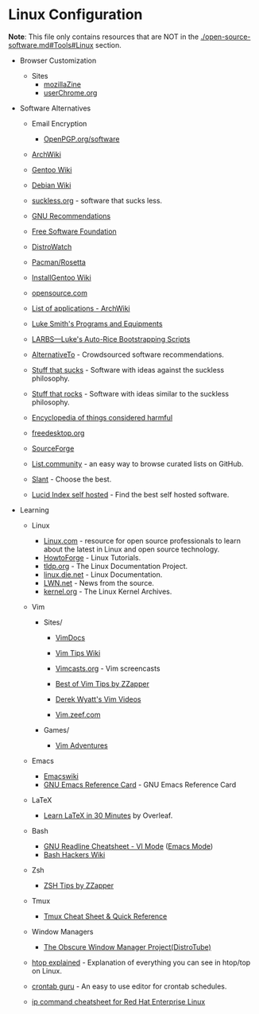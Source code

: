 # Linux Configuration

**Note**: This file only contains resources that are NOT in the [./open-source-software.md#Tools#Linux](./open-source-software.md#tools) section.
- Browser Customization
  - Sites
    - [mozillaZine](http://kb.mozillazine.org/Knowledge_Base)
    - [userChrome.org](https://www.userchrome.org/)

- Software Alternatives
  - Email Encryption
    - [OpenPGP.org/software](https://www.openpgp.org/software/)

  - [ArchWiki](https://wiki.archlinux.org/index.php/List_of_applications)
  - [Gentoo Wiki](https://wiki.gentoo.org/wiki/Main_Page)
  - [Debian Wiki](https://wiki.debian.org/)
  - [suckless.org](https://suckless.org/) - software that sucks less.
  - [GNU Recommendations](https://www.gnu.org/software/free-software-for-education.html)
  - [Free Software Foundation](https://www.fsf.org/)
  - [DistroWatch](https://distrowatch.com)
  - [Pacman/Rosetta](https://wiki.archlinux.org/index.php/Pacman/Rosetta)
  - [InstallGentoo Wiki](https://wiki.installgentoo.com/wiki/Main_Page)
  - [opensource.com](https://opensource.com/alternatives)
  - [List of applications - ArchWiki](https://wiki.archlinux.org/index.php/List_of_applications)
  - [Luke Smith's Programs and Equipments](https://lukesmith.xyz/programs.html)
  - [LARBS—Luke's Auto-Rice Bootstrapping Scripts](https://larbs.xyz/)
  - [AlternativeTo](https://alternativeto.net/) - Crowdsourced software recommendations.
  - [Stuff that sucks](https://suckless.org/sucks/) - Software with ideas against the suckless philosophy.
  - [Stuff that rocks](https://suckless.org/rocks/) - Software with ideas similar to the suckless philosophy.
  - [Encyclopedia of things considered harmful](http://harmful.cat-v.org/)
  - [freedesktop.org](https://www.freedesktop.org/wiki/)
  - [SourceForge](https://sourceforge.net/)
  - [List.community](https://list.community/) - an easy way to browse curated lists on GitHub.
  - [Slant](https://www.slant.co/) - Choose the best.
  - [Lucid Index self hosted](https://selfhostedsource.tech) - Find the best self hosted software.

- Learning
  - Linux
    - [Linux.com](https://www.linux.com/) - resource for open source professionals to learn about the latest in Linux and open source technology.
    - [HowtoForge](https://www.howtoforge.com/) - Linux Tutorials.
    - [tldp.org](https://www.tldp.org/) - The Linux Documentation Project.
    - [linux.die.net](https://linux.die.net/) - Linux Documentation.
    - [LWN.net](https://lwn.net/) - News from the source.
    - [kernel.org](https://www.kernel.org/) - The Linux Kernel Archives.
  
  - Vim
    - Sites/
      - [VimDocs](http://vimdoc.sourceforge.net/)
      - [Vim Tips Wiki](https://vim.fandom.com/wiki/Vim_Tips_Wiki)
      - [Vimcasts.org](http://vimcasts.org/categories/) - Vim screencasts
      
      - [Best of Vim Tips by ZZapper](http://zzapper.co.uk/vimtips.html)
      - [Derek Wyatt's Vim Videos](http://derekwyatt.org/vim/tutorials/)
      - [Vim.zeef.com](https://vim.zeef.com/patrick.schanen)
	    
    - Games/
      - [Vim Adventures](https://vim-adventures.com/)

  - Emacs
    - [Emacswiki](https://www.emacswiki.org/emacs/SiteMap)
    - [GNU Emacs Reference Card](https://www.gnu.org/software/emacs/refcards/pdf/refcard.pdf) - GNU Emacs Reference Card
    
  - LaTeX
    - [Learn LaTeX in 30 Minutes](https://www.overleaf.com/learn/latex/Learn_LaTeX_in_30_minutes) by Overleaf.
  
  - Bash
    - [GNU Readline Cheatsheet - VI Mode](http://readline.kablamo.org/vi.html) ([Emacs Mode](http://readline.kablamo.org/emacs.html))
    - [Bash Hackers Wiki](https://wiki.bash-hackers.org/)
    
  - Zsh
    - [ZSH Tips by ZZapper](http://www.zzapper.co.uk/zshtips.html)
  
  - Tmux
    - [Tmux Cheat Sheet & Quick Reference](http://tmuxcheatsheet.com/)
    
  - Window Managers
    - [The Obscure Window Manager Project(DistroTube)](https://www.youtube.com/playlist?list=PL5--8gKSku17lbSBHPduj4qG97qxJe0UM)
  
  - [htop explained](https://peteris.rocks/blog/htop/) - Explanation of everything you can see in htop/top on Linux.
  - [crontab guru](https://crontab.guru/) - An easy to use editor for crontab schedules.
  - [ip command cheatsheet for Red Hat Enterprise Linux](https://access.redhat.com/sites/default/files/attachments/rh_ip_command_cheatsheet_1214_jcs_print.pdf)
